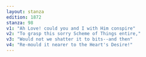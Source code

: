 ```yaml
---
layout: stanza
edition: 1872
stanza: 98
v1: "Ah Love! could you and I with Him conspire"
v2: "To grasp this sorry Scheme of Things entire,"
v3: "Would not we shatter it to bits--and then"
v4: "Re-mould it nearer to the Heart's Desire!"
---
```

